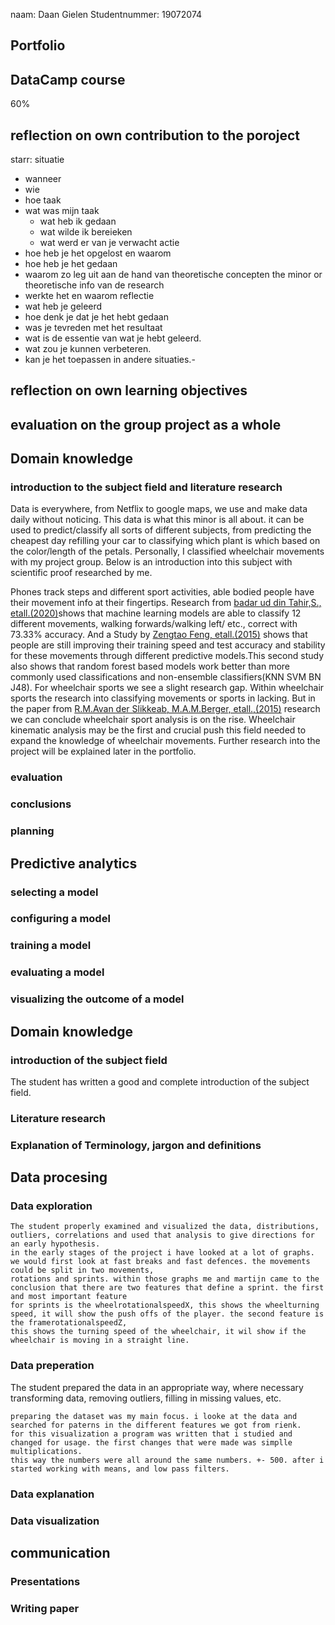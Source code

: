 naam: Daan Gielen
Studentnummer: 19072074


## Portfolio

## DataCamp course 
60%

## reflection on own contribution to the poroject
starr: 
situatie
  - wanneer
  - wie 
  - hoe
taak
  - wat was mijn taak 
    - wat heb ik gedaan 
    - wat wilde ik bereieken
    - wat werd er van je verwacht
 actie
  - hoe heb je het opgelost en waarom 
  - hoe heb je het gedaan
  - waarom zo leg uit aan de hand van  theoretische concepten the minor or theoretische info van de research
  - werkte het en waarom
reflectie
  - wat heb je geleerd
  - hoe denk je dat je het hebt gedaan
  - was je tevreden met het resultaat
  - wat is de essentie van wat je hebt geleerd.
  - wat zou je kunnen verbeteren. 
  - kan je het toepassen in andere situaties.-
 

## reflection on own learning objectives


## evaluation on the group project as a whole


## Domain knowledge 
### introduction to the subject field and literature research
Data is everywhere, from Netflix to google maps, we use and make data daily without noticing. This data is what this minor is all about. it can be used to predict/classify all sorts of different subjects, from predicting the cheapest day refilling your car to classifying which plant is which based on the color/length of the petals. Personally, I classified wheelchair movements with my project group. Below is an introduction into this subject with scientific proof researched by me. 
     
Phones track steps and different sport activities, able bodied people have their movement info at their fingertips. Research from [badar ud din Tahir,S., etall.(2020)](https://ieeexplore.ieee.org/document/9055944)shows that machine learning models are able to classify 12 different movements, walking forwards/walking left/ etc., correct with 73.33% accuracy. And a Study by [Zengtao Feng, etall.(2015)](https://ieeexplore.ieee.org/document/7319532)  shows that people are still improving their training speed and test accuracy and stability for these movements through different predictive models.This second study also shows that random forest based models work better than more commonly used classifications and non-ensemble classifiers(KNN SVM BN J48). For wheelchair sports we see a slight research gap. Within wheelchair sports the research into classifying movements or sports in lacking. But in the paper from [R.M.Avan der Slikkeab, M.A.M.Berger, etall.,(2015)](https://www.sciencedirect.com/science/article/abs/pii/S0021929015003231?via%3Dihub) research we can conclude wheelchair sport analysis is on the rise. Wheelchair kinematic analysis may be the first and crucial push this field needed to expand the knowledge of wheelchair movements. 
Further research into the project will be explained later in the portfolio.

     

  ### evaluation

  ### conclusions

  ### planning

## Predictive analytics
  ### selecting a model
    
  ### configuring a model
  
  ### training a model
  
  ### evaluating a model
  
  ### visualizing the outcome of a model
  
## Domain knowledge
  ### introduction of the subject field
  The student has written a good and complete introduction of the subject field.

  ### Literature research
  
  
  ### Explanation of Terminology, jargon and definitions
  
## Data procesing
  ### Data exploration 
    The student properly examined and visualized the data, distributions, outliers, correlations and used that analysis to give directions for an early hypothesis.
    in the early stages of the project i have looked at a lot of graphs. we would first look at fast breaks and fast defences. the movements could be split in two movements,
    rotations and sprints. within those graphs me and martijn came to the conclusion that there are two features that define a sprint. the first and most important feature
    for sprints is the wheelrotationalspeedX, this shows the wheelturning speed, it will show the push offs of the player. the second feature is the framerotationalspeedZ,
    this shows the turning speed of the wheelchair, it wil show if the wheelchair is moving in a straight line. 
  
  ### Data preperation 
  The student prepared the data in an appropriate way, where necessary transforming data, removing outliers, filling in missing values, etc.

    preparing the dataset was my main focus. i looke at the data and searched for paterns in the different features we got from rienk.
    for this visualization a program was written that i studied and changed for usage. the first changes that were made was simplle multiplications. 
    this way the numbers were all around the same numbers. +- 500. after i started working with means, and low pass filters. 
  
  
  ### Data explanation 
  
  ### Data visualization 
  
## communication 
  ### Presentations
  
  
  ### Writing paper
